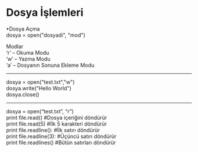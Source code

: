 # Dosya İşlemleri 

•Dosya Açma<br>
dosya  = open("dosyadi", "mod")<br>  

Modlar<br>
‘r’ – Okuma Modu<br>
‘w’ – Yazma Modu<br>
‘a’ – Dosyanın Sonuna Ekleme Modu<br>

----------------------------------------------------------------------
dosya = open("test.txt","w") <br>
dosya.write("Hello World") <br>
dosya.close()<br>

----------------------------------------------------------------------

dosya = open(“test.txt”, “r”) <br>
print file.read() #Dosya içeriğini döndürür<br>
print file.read(5) #İlk 5 karakteri döndürür<br>
print file.readline(): #İlk satırı döndürür<br>
print file.readline(3): #Üçüncü satırı döndürür<br>
print file.readlines() #Bütün satırları döndürür <br>
